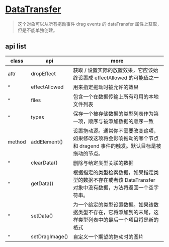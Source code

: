 # [DataTransfer](https://developer.mozilla.org/zh-CN/docs/Web/API/DataTransfer)

> 这个对象可以从所有拖动事件 drag events 的 dataTransfer 属性上获取，但是不能单独创建。

## api list

| class  | api            | more                                                                                                                |
| ------ | -------------- | ------------------------------------------------------------------------------------------------------------------- |
| attr   | dropEffect     | 获取 / 设置实际的放置效果，它应该始终设置成 effectAllowed 的可能值之一                                              |
| ^      | effectAllowed  | 用来指定拖动时被允许的效果                                                                                          |
| ^      | files          | 包含一个在数据传输上所有可用的本地文件列表                                                                          |
| ^      | types          | 保存一个被存储数据的类型列表作为第一项，顺序与被添加数据的顺序一致                                                  |
| method | addElement()   | 设置拖动源。通常你不需要改变这项，如果修改这项将会影响拖动的哪个节点和 dragend 事件的触发。默认目标是被拖动的节点。 |
| ^      | clearData()    | 删除与给定类型关联的数据                                                                                            |
| ^      | getData()      | 根据指定的类型检索数据，如果指定类型的数据不存在或者该 DataTransfer 对象中没有数据，方法将返回一个空字符串。        |
| ^      | setData()      | 为一个给定的类型设置数据。如果该数据类型不存在，它将添加到的末尾，这样类型列表中的最后一个项目将是新的格式          |
| ^      | setDragImage() | 自定义一个期望的拖动时的图片                                                                                        |
